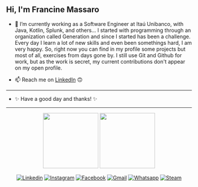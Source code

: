 <!--### Hi there 👋

<!--
**francinemassaro/francinemassaro** is a ✨ _special_ ✨ repository because its `README.md` (this file) appears on your GitHub profile.

<!--Here are some ideas to get you started:

<!--<- 🔭 I’m currently working on ...
<!--- 🌱 I’m currently learning ...
<!--- 👯 I’m looking to collaborate on ...
<!--- 🤔 I’m looking for help with ...
<!--- 💬 Ask me about ...
<!--- 📫 How to reach me: ...
<!--- 😄 Pronouns: ...
<!--- ⚡ Fun fact: ...
<!---->
<h2>Hi, I'm Francine Massaro</h2>

- 🌱 I’m currently working as a Software Engineer at Itaú Unibanco, with Java, Kotlin, Splunk, and others... I started with programming through an organization called Generation and since I started has been a challenge. Every day I learn a lot of new skills and even been somethings hard, I am very happy. So, right now you can find in my profile some projects but most of all, exercises from days gone by. I still use Git and Github for work, but as the work is secret, my current contributions don't appear on my open profile.


- 📫 Reach me on <a href="https://www.linkedin.com/in/francine-massaro/">LinkedIn</a> 🙃
 - - - - - - - - - - - - - - - - - - - - - - - - - - - - - - - - - - - - - - - - -

- ✨ Have a good day and thanks! ✨ 


- - - - - - - - - - - - - - - - - - - - - - - - - - - - -- - - - - -- - - -- - - - -
<div align="center">
<img height="150em" src="https://github-readme-stats.vercel.app/api/top-langs/?username=francinemassaro&exclude_repo=KNN-Image-Classification&show_icons=true&hide_border=true&layout=compact&langs_count=8&theme=radical"/>	
<img height="150em" src="https://github-readme-stats.vercel.app/api?username=francinemassaro&hide=stars,contribs&show=prs_merged&show_icons=true&hide_border=true&count_private=true&include_all_commits=true&theme=radical"/>

<!-- theme dos desenhos acima: radical, tokyonight, onedark -->


[![Linkedin](https://img.shields.io/badge/LinkedIn-0077B5?style=for-the-badge&logo=linkedin&logoColor=white)](https://www.linkedin.com/in/francine-massaro/)
[![Instagram](https://img.shields.io/badge/Instagram-E4405F?style=for-the-badge&logo=instagram&logoColor=white)](https://www.instagram.com/francine0/)
[![Facebook](https://img.shields.io/badge/Facebook-1877F2?style=for-the-badge&logo=facebook&logoColor=white)](https://www.facebook.com/francinemassaro/)
[![Gmail](https://img.shields.io/badge/Gmail-D14836?style=for-the-badge&logo=gmail&logoColor=white)](mailto:francine.massaro@gmail.com)
[![Whatsapp](https://img.shields.io/badge/WhatsApp-25D366?style=for-the-badge&logo=whatsapp&logoColor=white)](https://api.whatsapp.com/send?1=pt_BR&phone=5516982154028)
[![Steam](https://img.shields.io/badge/Steam-000000?style=for-the-badge&logo=steam&logoColor=white)](https://steamcommunity.com/id/francinemassaro/)
<!-- <img src="https://img.shields.io/badge/Java-ED8B00?style=for-the-badge&logo=java&logoColor=white"></img>
<img src="https://img.shields.io/badge/Spring-6DB33F?style=for-the-badge&logo=spring&logoColor=white"></img> -->
</div>
